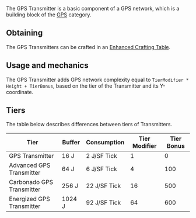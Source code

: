 The GPS Transmitter is a basic component of a GPS network, which is a building block of the [GPS](https://github.com/Slimefun/Slimefun4/wiki/GPS) category.

## Obtaining
The GPS Transmitters can be crafted in an [Enhanced Crafting Table](https://github.com/Slimefun/Slimefun4/wiki/Enhanced-Crafting-Table).

## Usage and mechanics
The GPS Transmitter adds GPS network complexity equal to `TierModifier * Height + TierBonus`, based on the tier of the Transmitter and its Y-coordinate.

## Tiers
The table below describes differences between tiers of Transmitters.

| Tier | Buffer | Consumption | Tier Modifier | Tier Bonus |
| ---- | ------ | ----------- | ------------- | ---------- |
| GPS Transmitter | 16 J | 2 J/SF Tick | 1 | 0 |
| Advanced GPS Transmitter | 64 J | 6 J/SF Tick | 4 | 100 |
| Carbonado GPS Transmitter | 256 J | 22 J/SF Tick | 16 | 500 |
| Energized GPS Transmitter | 1024 J | 92 J/SF Tick | 64 | 600 |
